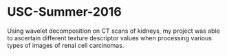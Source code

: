 # USC-Summer-2016

Using wavelet decomposition on CT scans of kidneys, my project was able to ascertain different texture descriptor values when processing various types of images of renal cell carcinomas.
